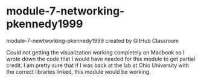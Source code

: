 # module-7-networking-pkennedy1999
module-7-newtworking-pkennedy1999 created by GitHub Classroom

Could not getting the visualization working completely on Macbook so I wrote down the code that I would have needed for this module to get partial credit. I am pretty sure that if I was back at the lab at Ohio University with the correct libraries linked, this module would be working.
